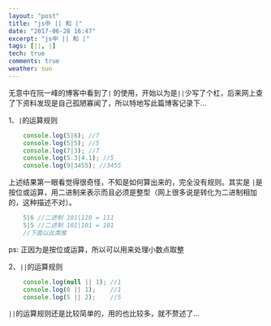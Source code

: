 ```yaml
---
layout: "post"
title: "js中 || 和 |"
date: "2017-06-28 16:47"
excerpt: "js中 || 和 |"
tags: [||, |]
tech: true
comments: true
weather: sun
---
```



无意中在阮一峰的博客中看到了`|` 的使用，开始以为是`||`少写了个杠，后来网上查了下资料发现是自己孤陋寡闻了，所以特地写此篇博客记录下...

1、`|`的运算规则

``` javascript
    console.log(5|6); //7
    console.log(5|5); //5
    console.log(7|3); //7
    console.log(5.3|4.1); //5
    console.log(9|3455); //3455
```

上述结果第一眼看觉得很奇怪，不知是如何算出来的，完全没有规则。其实是 `|`是按位或运算，用二进制来表示而且必须是整型（网上很多说是转化为二进制相加的，这种描述不对）。

```javascript
    5|6 //二进制 101|110 = 111
    5|5 //二进制 101|101 = 101
    //下面以此类推
```

ps: 正因为是按位或运算，所以可以用来处理小数点取整


2、`||`的运算规则

``` javascript
    console.log(null || 1); //1
    console.log(0 || 1);    //1
    console.log(5 || 2);    //5
```
`||`的运算规则还是比较简单的，用的也比较多，就不赘述了...
